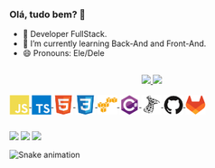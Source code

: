 ### Olá, tudo bem? 👋


- 🔭 Developer FullStack.
- 🌱 I’m currently learning Back-And and Front-And.
- 😄 Pronouns: Ele/Dele
##

<div align="center">
  <a href="https://github.com/lucanunees">
  <img height="180em" src="https://github-readme-stats.vercel.app/api?username=lucanunees&show_icons=true&theme=dark&include_all_commits=true&count_private=true"/>
  <img height="180em" src="https://github-readme-stats.vercel.app/api/top-langs/?username=lucanunees&layout=compact&langs_count=7&theme=dark"/>
</div>


<div display: inline_block><br>
            <img align="center" alt="JavaScript"   height="35" width="35" src="https://raw.githubusercontent.com/devicons/devicon/master/icons/javascript/javascript-plain.svg">
            <img align="center" alt="TypeScripts"  height="35" width="35" src="https://raw.githubusercontent.com/devicons/devicon/master/icons/typescript/typescript-plain.svg">
            <img align="center" alt="HTML5"        height="35" width="35" src="https://raw.githubusercontent.com/devicons/devicon/master/icons/html5/html5-original.svg">
            <img align="center" alt="CSS3"         height="35" width="35" src="https://raw.githubusercontent.com/devicons/devicon/master/icons/css3/css3-original.svg"> 
            <img align="center" alt="Amazon"       heigth="35" width="35" src="https://github.com/devicons/devicon/blob/master/icons/amazonwebservices/amazonwebservices-original.svg">
            <img align="center" alt="C#"           heigth="35" width="35" src="https://raw.githubusercontent.com/devicons/devicon/master/icons/csharp/csharp-original.svg">
            <img align="center" alt="SQL Server" heigth="35" width="35" src="https://github.com/devicons/devicon/blob/master/icons/microsoftsqlserver/microsoftsqlserver-plain.svg">      
            <img align="center" alt="GitHub"       heigth="35" width="35" src="https://github.com/devicons/devicon/blob/master/icons/github/github-original.svg">
            <img align="center" alt="GitLab"       heigth="35" width="35" src="https://github.com/devicons/devicon/blob/master/icons/gitlab/gitlab-original.svg">      
</div>
  
 ##
  
 <div> 
  <a href="https://www.instagram.com/lucaanunees" target="_blank"><img src="https://img.shields.io/badge/-Instagram-%23E4405F?style=for-the-badge&logo=instagram&logoColor=white" target="_blank"></a>  
  <a href = "mailto:lucasrafaelnunees@gmail.com"><img src="https://img.shields.io/badge/-Gmail-%23333?style=for-the-badge&logo=gmail&logoColor=white" target="_blank"></a> 
 <a href="https://www.linkedin.com/in/lucas-rafael-nunes-76693b114/" target="_blank"><img src="https://img.shields.io/badge/-LinkedIn-%230077B5?style=for-the-badge&logo=linkedin&logoColor=white" target="_blank"></a>  
</div>

![Snake animation](https://github.com/lucanunees/lucanunees/blob/output/github-contribution-grid-snake.svg)
